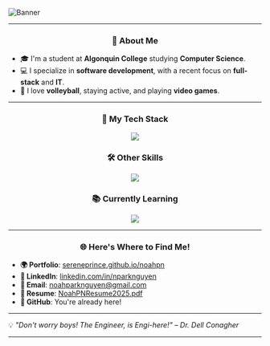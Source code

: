 ![Banner](https://github.com/user-attachments/assets/926eb8e2-7c44-4ae9-8b87-7ff214c2b594)

---

<h3 align="center">🌈 About Me</h3>

- 🎓 I'm a student at **Algonquin College** studying **Computer Science**.  
- 💻 I specialize in **software development**, with a recent focus on **full-stack** and **IT**.  
- 🏐 I love **volleyball**, staying active, and playing **video games**.  

---

<h3 align="center">🚀 My Tech Stack</h3>
<p align="center">
  <a href="https://skillicons.dev">
    <img src="https://skillicons.dev/icons?i=mongodb,express,react,nodejs,tailwind,vscode" />
  </a>
</p>

<h3 align="center">🛠️ Other Skills</h3>
<p align="center">
  <a href="https://skillicons.dev">
    <img src="https://skillicons.dev/icons?i=java,spring,maven,idea" />
  </a>
</p>

<h3 align="center">📚 Currently Learning</h3>
<p align="center">
  <a href="https://skillicons.dev">
    <img src="https://skillicons.dev/icons?i=python,c,cpp" />
  </a>
</p>

---

<h3 align="center">🌐 Here's Where to Find Me!</h3>

- **🌍 Portfolio**: [sereneprince.github.io/noahpn](https://sereneprince.github.io/noahpn/)  
- **🔗 LinkedIn**: [linkedin.com/in/nparknguyen](https://www.linkedin.com/in/nparknguyen/)  
- **📧 Email**: [noahparknguyen@gmail.com](mailto:noahparknguyen@gmail.com)  
- **📄 Resume**: [NoahPNResume2025.pdf](https://github.com/user-attachments/files/18742115/NoahPNResume2025.pdf)
- **🐙 GitHub**: You're already here!  

---

💡 *"Don't worry boys! The Engineer, is Engi-here!"* – *Dr. Dell Conagher*

---
